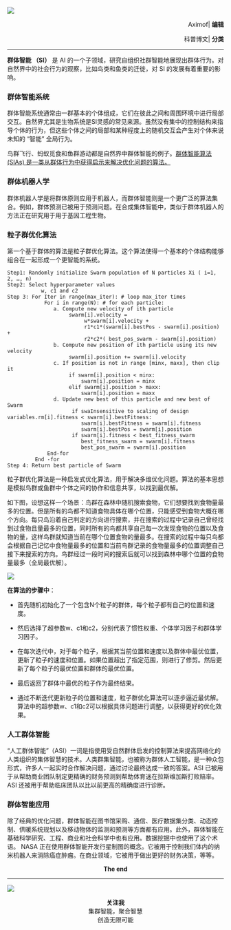 
![](https://files.mdnice.com/user/52838/0e9e2aa5-0316-40e5-85fc-080074995703.png)

<p align="right">Aximof| <b>编辑</b></p>
<p align="right">科普博文| <b>分类</b></p>

---

**群体智能 （SI）** 是 AI 的一个子领域，研究自组织社群智能地展现出群体行为。对自然界中的社会行为的观察，比如鸟类和鱼类的迁徙，对 SI 的发展有着重要的影响。

### 群体智能系统 
群体智能系统通常由一群基本的个体组成，它们在彼此之间和周围环境中进行局部交互。自然界尤其是生物系统是SI灵感的常见来源。虽然没有集中的控制结构来指导个体的行为，但这些个体之间的局部和某种程度上的随机交互会产生对个体来说未知的 “智能” 全局行为。

鸟群飞行、蚂蚁觅食和鱼群游动都是自然界中群体智能的例子。<u>群体智能算法 (SIAs) 是一类从群体行为中获得启示来解决优化问题的算法。</u>

### 群体机器人学 
群体机器人学是将群体原则应用于机器人，而群体智能则是一个更广泛的算法集合。例如，群体预测已被用于预测问题。在合成集体智能中，类似于群体机器人的方法正在研究用于用于基因工程生物。

### 粒子群优化算法 
第一个基于群体的算法是粒子群优化算法。这个算法使得一个基本的个体结构能够组合在一起形成一个更智能的系统。
``` 
Step1: Randomly initialize Swarm population of N particles Xi ( i=1, 2, …, n)
Step2: Select hyperparameter values
           w, c1 and c2
Step 3: For Iter in range(max_iter): # loop max_iter times  
            For i in range(N): # for each particle:
               a. Compute new velocity of ith particle
                    swarm[i].velocity = 
                         w*swarm[i].velocity + 
                         r1*c1*(swarm[i].bestPos - swarm[i].position) +
                         r2*c2*( best_pos_swarm - swarm[i].position) 
               b. Compute new position of ith particle using its new velocity
                    swarm[i].position += swarm[i].velocity
               c. If position is not in range [minx, maxx], then clip it
                    if swarm[i].position < minx:
                        swarm[i].position = minx
                    elif swarm[i].position > maxx:
                        swarm[i].position = maxx
               d. Update new best of this particle and new best of Swarm
                     if swaInsensitive to scaling of design variables.rm[i].fitness < swarm[i].bestFitness:
                        swarm[i].bestFitness = swarm[i].fitness
                        swarm[i].bestPos = swarm[i].position
                     if swarm[i].fitness < best_fitness_swarm
                        best_fitness_swarm = swarm[i].fitness
                        best_pos_swarm = swarm[i].position
             End-for
         End -for
Step 4: Return best particle of Swarm
```

粒子群优化算法是一种启发式优化算法，用于解决多维优化问题。算法的基本思想是模拟鸟群或鱼群中个体之间的协作和信息共享，以找到最优解。

如下图，设想这样一个场景：鸟群在森林中随机搜索食物，它们想要找到食物量最多的位置。但是所有的鸟都不知道食物具体在哪个位置，只能感受到食物大概在哪个方向。每只鸟沿着自己判定的方向进行搜索，并在搜索的过程中记录自己曾经找到过食物且量最多的位置，同时所有的鸟都共享自己每一次发现食物的位置以及食物的量，这样鸟群就知道当前在哪个位置食物的量最多。在搜索的过程中每只鸟都会根据自己记忆中食物量最多的位置和当前鸟群记录的食物量最多的位置调整自己接下来搜索的方向。鸟群经过一段时间的搜索后就可以找到森林中哪个位置的食物量最多（全局最优解）。


![](https://files.mdnice.com/user/52838/f7a9dc93-dd8c-433e-aaf8-25b492b7b87b.png)


**在算法的步骤中**：
- 首先随机初始化了一个包含N个粒子的群体，每个粒子都有自己的位置和速度。

- 然后选择了超参数w、c1和c2，分别代表了惯性权重、个体学习因子和群体学习因子。

- 在每次迭代中，对于每个粒子，根据其当前位置和速度以及群体中最优位置，更新了粒子的速度和位置。如果位置超出了指定范围，则进行了修剪。然后更新了每个粒子的最优位置和群体的最优位置。

- 最后返回了群体中最优的粒子作为最终结果。

- 通过不断迭代更新粒子的位置和速度，粒子群优化算法可以逐步逼近最优解。算法中的超参数w、c1和c2可以根据具体问题进行调整，以获得更好的优化效果。

### 人工群体智能 
“人工群体智能”（ASI）一词是指使用受自然群体启发的控制算法来提高网络化的人类组织的集体智慧的技术。人类群集智能，也被称为群体人工智能，是一种众包形式，许多人一起实时合作解决问题，通过讨论最终达成一致的答案。ASI 已被用于从帮助商业团队制定更精确的财务预测到帮助体育迷在拉斯维加斯打败赔率。ASI 还被用于帮助临床团队以比以前更高的精确度进行诊断。

### 群体智能应用 
除了经典的优化问题，群体智能在图书馆采购、通信、医疗数据集分类、动态控制、供暖系统规划以及移动物体的监测和预测等方面都有应用。此外，群体智能在基础科学研究、工程、商业和社会科学中也有应用。数据挖掘中也使用了这个术语。 NASA 正在使用群体智能开发行星制图的概念。它被用于控制我们体内的纳米机器人来消除癌症肿瘤。在商业领域，它被用于做出更好的财务决策，等等。

 <center><b>The end</b></center>

---


![](https://files.mdnice.com/user/52838/6da88ead-871f-4474-90a1-ea62510b1e9d.jpg)

<center><b>关注我</b></center>
<center>集群智能，聚合智慧</center>
<center>创造无限可能</center>